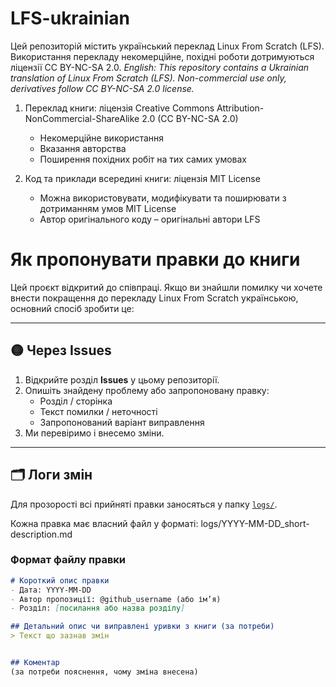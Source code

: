 # LFS-ukrainian
Цей репозиторій містить український переклад Linux From Scratch (LFS). Використання перекладу некомерційне, похідні роботи дотримуються ліцензії CC BY-NC-SA 2.0. 
_English: This repository contains a Ukrainian translation of Linux From Scratch (LFS). Non-commercial use only, derivatives follow CC BY-NC-SA 2.0 license._

1. Переклад книги: ліцензія Creative Commons Attribution-NonCommercial-ShareAlike 2.0 (CC BY-NC-SA 2.0)
   - Некомерційне використання
   - Вказання авторства
   - Поширення похідних робіт на тих самих умовах

2. Код та приклади всередині книги: ліцензія MIT License
   - Можна використовувати, модифікувати та поширювати з дотриманням умов MIT License
   - Автор оригінального коду – оригінальні автори LFS

# Як пропонувати правки до книги

Цей проєкт відкритий до співпраці. Якщо ви знайшли помилку чи хочете внести покращення до перекладу Linux From Scratch українською, основний спосіб зробити це:

---

## 🟡 Через Issues

1. Відкрийте розділ **Issues** у цьому репозиторії.
2. Опишіть знайдену проблему або запропоновану правку:
   - Розділ / сторінка
   - Текст помилки / неточності
   - Запропонований варіант виправлення
3. Ми перевіримо і внесемо зміни.

---

## 🗂 Логи змін

Для прозорості всі прийняті правки заносяться у папку [`logs/`](./logs/).

Кожна правка має власний файл у форматі: logs/YYYY-MM-DD_short-description.md

### Формат файлу правки
```markdown
# Короткий опис правки
- Дата: YYYY-MM-DD
- Автор пропозиції: @github_username (або ім’я)
- Розділ: [посилання або назва розділу]

## Детальний опис чи виправлені уривки з книги (за потреби)
> Текст що зазнав змін


## Коментар
(за потреби пояснення, чому зміна внесена)

